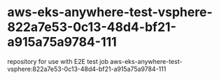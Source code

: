 # aws-eks-anywhere-test-vsphere-822a7e53-0c13-48d4-bf21-a915a75a9784-111
repository for use with E2E test job aws-eks-anywhere-test-vsphere:822a7e53-0c13-48d4-bf21-a915a75a9784-111
